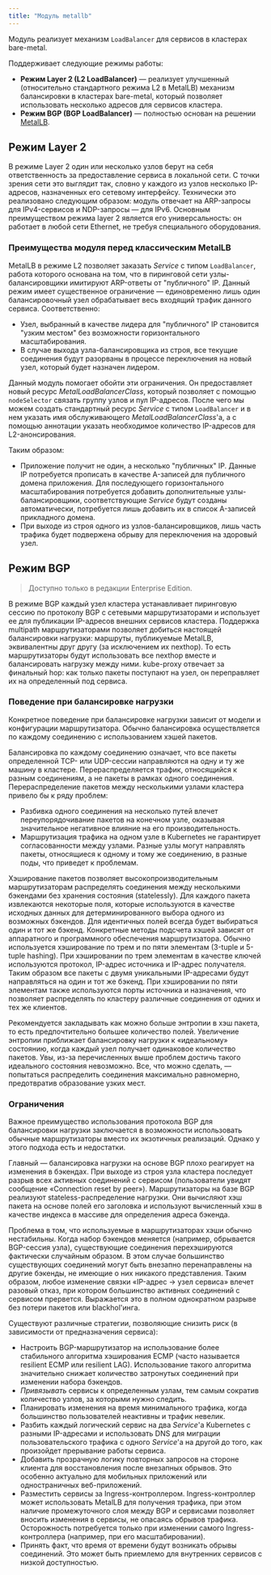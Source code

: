 ```yaml
---
title: "Модуль metallb"
---
```


Модуль реализует механизм `LoadBalancer` для сервисов в кластерах bare-metal.

Поддерживает следующие режимы работы:

- **Режим Layer 2 (L2 LoadBalancer)** — реализует улучшенный (относительно стандартного режима L2 в MetalLB) механизм балансировки в кластерах bare-metal, который позволяет использовать несколько адресов для сервисов кластера.
- **Режим BGP (BGP LoadBalancer)** — полностью основан на решении [MetalLB](https://metallb.universe.tf/).

## Режим Layer 2

В режиме Layer 2 один или несколько узлов берут на себя ответственность за предоставление сервиса в локальной сети. С точки зрения сети это выглядит так, словно у каждого из узлов несколько IP-адресов, назначенных его сетевому интерфейсу. Технически это реализовано следующим образом: модуль отвечает на ARP-запросы для IPv4-сервисов и NDP-запросы — для IPv6. Основным преимуществом режима layer 2 является его универсальность: он работает в любой сети Ethernet, не требуя специального оборудования.

### Преимущества модуля перед классическим MetalLB

MetalLB в режиме L2 позволяет заказать _Service_ с типом `LoadBalancer`, работа которого основана на том, что в пиринговой сети узлы-балансировщики имитируют ARP-ответы от "публичного" IP. Данный режим имеет существенное ограничение — единовременно лишь один балансировочный узел обрабатывает весь входящий трафик данного сервиса. Соответственно:

- Узел, выбранный в качестве лидера для "публичного" IP становится "узким местом" без возможности горизонтального масштабирования.
- В случае выхода узла-балансировщика из строя, все текущие соединения будут разорваны в процессе переключения на новый узел, который будет назначен лидером.

<div data-presentation="../../presentations/metallb/basics_metallb_ru.pdf"></div>
<!--- Source: https://docs.google.com/presentation/d/1cs1uKeX53DB973EMtLFcc8UQ8BFCW6FY2vmEWua1tu8/ --->

Данный модуль помогает обойти эти ограничения. Он предоставляет новый ресурс _MetalLoadBalancerClass_, который позволяет с помощью `nodeSelector` связать группу узлов и пул IP-адресов. После чего мы можем создать стандартный ресурс _Service_ с типом `LoadBalancer` и в нем указать имя обслуживающего _MetalLoadBalancerClass_'a, а с помощью аннотации указать необходимое количество IP-адресов для L2-анонсирования.

<div data-presentation="../../presentations/metallb/basics_metallb_l2balancer_ru.pdf"></div>
<!--- Source: https://docs.google.com/presentation/d/1jDqC4Bhg5NMLZWaFM32bIAzqpkUo0hOkAaRzC0yKRxE/ --->

Таким образом:

- Приложение получит не один, а несколько "публичных" IP. Данные IP потребуется прописать в качестве A-записей для публичного домена приложения. Для последующего горизонтального масштабирования потребуется добавить дополнительные узлы-балансировщики, соответствующие _Service_ будут созданы автоматически, потребуется лишь добавить их в список A-записей прикладного домена.
- При выходе из строя одного из узлов-балансировщиков, лишь часть трафика будет подвержена обрыву для переключения на здоровый узел.

## Режим BGP

> Доступно только в редакции Enterprise Edition.

В режиме BGP каждый узел кластера устанавливает пиринговую сессию по протоколу BGP с сетевыми маршрутизаторами и использует ее для публикации IP-адресов внешних сервисов кластера.
Поддержка multipath маршрутизаторами позволяет добиться настоящей балансировки нагрузки: маршруты, публикуемые MetalLB, эквивалентны друг другу (за исключением их nexthop).
То есть маршрутизаторы будут использовать все nexthop вместе и балансировать нагрузку между ними. kube-proxy отвечает за финальный hop: как только пакеты поступают на узел, он переправляет их на определенный под сервиса.

### Поведение при балансировке нагрузки

Конкретное поведение при балансировке нагрузки зависит от модели и конфигурации маршрутизатора. Обычно балансировка осуществляется по каждому соединению с использованием хэшей пакетов.

Балансировка по каждому соединению означает, что все пакеты определенной TCP- или UDP-сессии направляются на одну и ту же машину в кластере. Перераспределяется трафик, относящийся к разным соединениям, а не пакеты в рамках одного соединения. Перераспределение пакетов между несколькими узлами кластера привело бы к ряду проблем:

- Разбивка одного соединения на несколько путей влечет переупорядочивание пакетов на конечном узле, оказывая значительное негативное влияние на его производительность.
- Маршрутизация трафика на одном узле в Kubernetes не гарантирует согласованности между узлами. Разные узлы могут направлять пакеты, относящиеся к одному и тому же соединению, в разные поды, что приведет к проблемам.

Хэширование пакетов позволяет высокопроизводительным маршрутизаторам распределять соединения между несколькими бэкендами без хранения состояния (statelessly).
Для каждого пакета извлекаются некоторые поля, которые используются в качестве исходных данных для детерминированного выбора одного из возможных бэкендов. Для идентичных полей всегда будет выбираться один и тот же бэкенд.
Конкретные методы подсчета хэшей зависят от аппаратного и программного обеспечения маршрутизатора. Обычно используется хэширование по трем и по пяти элементам (3-tuple и 5-tuple hashing). При хэшировании по трем элементам в качестве ключей используются протокол, IP-адрес источника и IP-адрес получателя. Таким образом все пакеты с двумя уникальными IP-адресами будут направляться на один и тот же бэкенд. При хэшировании по пяти элементам также используются порты источника и назначения, что позволяет распределять по кластеру различные соединения от одних и тех же клиентов.

Рекомендуется закладывать как можно больше энтропии в хэш пакета, то есть предпочтительно большее количество полей. Увеличение энтропии приближает балансировку нагрузки к «идеальному» состоянию, когда каждый узел получает одинаковое количество пакетов. Увы, из-за перечисленных выше проблем достичь такого идеального состояния невозможно. Все, что можно сделать, — попытаться распределить соединения максимально равномерно, предотвратив образование узких мест.

### Ограничения

Важное преимущество использования протокола BGP для балансировки нагрузки заключается в возможности использовать обычные маршрутизаторы вместо их экзотичных реализаций. Однако у этого подхода есть и недостатки.

Главный — балансировка нагрузки на основе BGP плохо реагирует на изменения в бэкендах. При выходе из строя узла кластера последует разрыв всех активных соединений с сервисом (пользователи увидят сообщение «Connection reset by peer»). Маршрутизаторы на базе BGP реализуют stateless-распределение нагрузки. Они вычисляют хэш пакета на основе полей его заголовка и используют вычисленный хэш в качестве индекса в массиве для определения адреса бэкенда.

Проблема в том, что используемые в маршрутизаторах хэши обычно нестабильны. Когда набор бэкендов меняется (например, обрывается BGP-сессия узла), существующие соединения перехэшируются фактически случайным образом. В этом случае большинство существующих соединений могут быть внезапно перенаправлены на другие бэкенды, не имеющие о них никакого представления. Таким образом, любое изменение связки «IP-адрес → узел сервиса» влечет разовый отказ, при котором большинство активных соединений с сервисом прервется. Выражается это в полном однократном разрыве без потери пакетов или blackhol'инга.

Существуют различные стратегии, позволяющие снизить риск (в зависимости от предназначения сервиса):

- Настроить BGP-маршрутизатор на использование более стабильного алгоритма хэширования ECMP (часто называется resilient ECMP или resilient LAG). Использование такого алгоритма значительно снижает количество затронутых соединений при изменении набора бэкендов.
- _Привязывать_ сервисы к определенным узлам, тем самым сократив количество узлов, за которыми нужно следить.
- Планировать изменения на время минимального трафика, когда большинство пользователей неактивны и трафик невелик.
- Разбить каждый логический сервис на два _Service_'а Kubernetes с разными IP-адресами и использовать DNS для миграции пользовательского трафика с одного _Service_'а на другой до того, как произойдет прерывание работы сервиса.
- Добавить прозрачную логику повторных запросов на стороне клиента для восстановления после внезапных обрывов. Это особенно актуально для мобильных приложений или одностраничных веб-приложений.
- Разместить сервисы за Ingress-контроллером. Ingress-контроллер может использовать MetalLB для получения трафика, при этом наличие промежуточного слоя между BGP и сервисами позволяет вносить изменения в сервисы, не опасаясь обрывов трафика. Осторожность потребуется только при изменении самого Ingress-контроллера (например, при его масштабировании).
- Принять факт, что время от времени будут возникать обрывы соединений. Это может быть приемлемо для внутренних сервисов с низкой доступностью.

